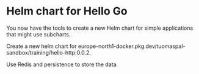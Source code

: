 # Helm chart for Hello Go

You now have the tools to create a new Helm chart for simple applications that might use subcharts.

Create a new helm chart for europe-north1-docker.pkg.dev/tuomaspal-sandbox/training/hello-http:0.0.2.

Use Redis and persistence to store the data.